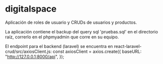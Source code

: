 # digitalspace
Aplicación de roles de usuario y CRUDs de usuarios y productos.

La aplicación contiene el backup del query sql 'pruebas.sql' en el directorio raíz, correrlo en el 
phpmyadmin que corre en su equipo.

El endpoint para el backend (laravel) se encuentra en react-laravel-crud/src/axiosClient.js: 
const axiosClient = axios.create({
    baseURL: "http://127.0.0.1:8000/api",
});